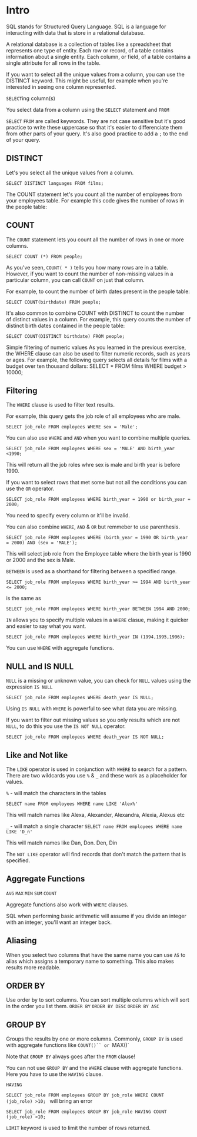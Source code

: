 # Intro

SQL stands for Structured Query Language. SQL is a language for interacting with data that is store in a relational database.

A relational database is a collection of tables like a spreadsheet that represents one type of entity. Each row or record, of a table contains information about a single entity. Each column, or field, of a table contains a single attribute for all rows in the table.

If you want to select all the unique values from a column, you can use the   DISTINCT keyword. This might be useful, for example when you're interested in seeing one column represented.

`SELECT`ing column(s)

You select data from a column using the `SELECT` statement and `FROM`

`SELECT`
`FROM` are called keywords. They are not case sensitive but it's good practice to write these uppercase so that it's easier to differenciate them from other parts of your query. It's also good practice to add a `;` to the end of your query.

## DISTINCT

Let's you select all the unique values from a column.

`SELECT DISTINCT languages
FROM films; `

The COUNT statement let's you count all the number of employees from your employees table. For example this code gives the number of rows in the people table:

## COUNT
The `COUNT` statement lets you count all the number of rows in one or more columns.

`SELECT COUNT (*)
FROM people; `

As you've seen, `COUNT( * )` tells you how many rows are in a table. However, if you want to count the number of non-missing values in a particular column, you can call `COUNT` on just that column.

For example, to count the number of birth dates present in the people table:

`SELECT COUNT(birthdate)
FROM people;`

It's also common to combine COUNT with DISTINCT to count the number of distinct values in a column.
For example, this query counts the number of distinct birth dates contained in the people table:

`SELECT COUNT(DISTINCT birthdate)
FROM people;`

Simple filtering of numeric values
As you learned in the previous exercise, the WHERE clause can also be used to filter numeric records, such as years or ages.
For example, the following query selects all details for films with a budget over ten thousand dollars:
SELECT *
FROM films
WHERE budget > 10000;

## Filtering

The `WHERE` clause is used to filter text results.

For example, this query gets the job role of all employees who are male.

`SELECT job_role
FROM employees
WHERE sex = 'Male';`

You can also use `WHERE` and `AND` when you want to combine multiple queries.

`SELECT job_role
FROM employees
WHERE sex = 'MALE' AND birth_year <1990;`

This will return all the job roles whre sex is male and birth year is before 1990.

If you want to select rows that met some but not all the conditions you can use the `OR` operator.

`SELECT job_role
FROM employees
WHERE birth_year = 1990 or birth_year = 2000;`

You need to specify every column or it'll be invalid.

You can also combine `WHERE`, `AND` & `OR` but remmeber to use parenthesis.

`SELECT job_role
FROM employees
WHERE (birth_year = 1990 OR birth_year = 2000) AND (sex = 'MALE');`

This will select job role from the Employee table where the birth year is 1990 or 2000 and the sex is Male.

`BETWEEN` is used as a shorthand for filtering between a specified range.

`SELECT job_role
FROM employees
WHERE birth_year >= 1994
AND birth_year <= 2000;`

is the same as

`SELECT job_role
FROM employees
WHERE birth_year BETWEEN 1994 AND 2000;`

`IN` allows you to specify multiple values in a `WHERE` clasue, making it quicker and easier to say what you want.

`SELECT job_role
FROM employees
WHERE birth_year IN (1994,1995,1996);`

You can use  `WHERE` with aggregate functions.

## NULL and IS NULL

`NULL` is a missing or unknown value, you can check for `NULL` values using the expression `IS NULL`

`SELECT job_role
FROM employees
WHERE death_year IS NULL;`

Using `IS NULL` with `WHERE` is powerful to see what data you are missing.

If you want to filter out missing values so you only results which are not `NULL`, to do this you use the `IS NOT NULL` operator.

`SELECT job_role
FROM employees
WHERE death_year IS NOT NULL;`

## Like and Not like

The `LIKE` operator is used in conjunction with `WHERE` to search for a pattern. There are two wildcards you use `%` & `_` and these work as a placeholder for values.

`%` - will match the characters in the tables

`SELECT name
FROM employees
WHERE name LIKE 'Alex%'`

This will match names like Alexa, Alexander, Alexandra, Alexia, Alexus etc

`_` - will match a single character
`SELECT name
FROM employees
WHERE name LIKE 'D_n'`

This will match names like Dan, Don. Den, Din

The `NOT LIKE` operator will find records that don't match the pattern that is specified.

## Aggregate Functions

`AVG`
`MAX`
`MIN`
`SUM`
`COUNT`

Aggregate functions also work with `WHERE` clauses.

SQL when performing basic arithmetic will assume if you divide an integer with an integer, you'll want an integer back.

## Aliasing

When you select two columns that have the same name you can use `AS` to alias which assigns a temporary name to something. This also makes results more readable.

## ORDER BY

Use order by to sort columns. You can sort multiple columns which will sort in the order you list them.
`ORDER BY`
`ORDER BY DESC`
`ORDER BY ASC`

## GROUP BY
Groups the results by one or more columns.
Commonly, `GROUP BY` is used with aggregate functions like `COUNT()`` or `MAX()`

 Note that `GROUP BY` always goes after the `FROM` clause!

 You can not use `GROUP BY` and the `WHERE` clause with aggregate functions. Here you have to use the `HAVING` clause.

 `HAVING`

`SELECT job_role
FROM employees
GROUP BY job_role
WHERE COUNT (job_role) >10; ` will bring an error

`SELECT job_role
FROM employees
GROUP BY job_role
HAVING COUNT (job_role) >10; `

`LIMIT` keyword is used to limit the number of rows returned.
